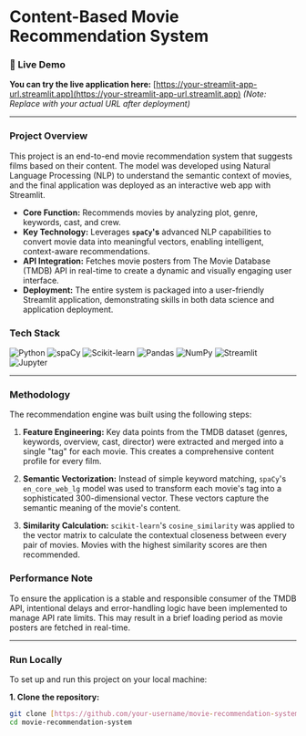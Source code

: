 # Content-Based Movie Recommendation System

### 🔴 Live Demo
**You can try the live application here:** [https://your-streamlit-app-url.streamlit.app](https://your-streamlit-app-url.streamlit.app)
*(Note: Replace with your actual URL after deployment)*

---

### Project Overview

This project is an end-to-end movie recommendation system that suggests films based on their content. The model was developed using Natural Language Processing (NLP) to understand the semantic context of movies, and the final application was deployed as an interactive web app with Streamlit.

* **Core Function:** Recommends movies by analyzing plot, genre, keywords, cast, and crew.
* **Key Technology:** Leverages **`spaCy`'s** advanced NLP capabilities to convert movie data into meaningful vectors, enabling intelligent, context-aware recommendations.
* **API Integration:** Fetches movie posters from The Movie Database (TMDB) API in real-time to create a dynamic and visually engaging user interface.
* **Deployment:** The entire system is packaged into a user-friendly Streamlit application, demonstrating skills in both data science and application deployment.

### Tech Stack
![Python](https://img.shields.io/badge/Python-3776AB?style=for-the-badge&logo=python&logoColor=white)
![spaCy](https://img.shields.io/badge/spaCy-09A3D5?style=for-the-badge&logo=python&logoColor=white)
![Scikit-learn](https://img.shields.io/badge/scikit--learn-%23F7931E?style=for-the-badge&logo=scikit-learn&logoColor=white)
![Pandas](https://img.shields.io/badge/pandas-%23150458.svg?style=for-the-badge&logo=pandas&logoColor=white)
![NumPy](https://img.shields.io/badge/numpy-%23013243.svg?style=for-the-badge&logo=numpy&logoColor=white)
![Streamlit](https://img.shields.io/badge/Streamlit-FF4B4B?style=for-the-badge&logo=streamlit&logoColor=white)
![Jupyter](https://img.shields.io/badge/Jupyter-F37626.svg?style=for-the-badge&logo=Jupyter&logoColor=white)

---

### Methodology

The recommendation engine was built using the following steps:

1.  **Feature Engineering:** Key data points from the TMDB dataset (genres, keywords, overview, cast, director) were extracted and merged into a single "tag" for each movie. This creates a comprehensive content profile for every film.

2.  **Semantic Vectorization:** Instead of simple keyword matching, `spaCy`'s `en_core_web_lg` model was used to transform each movie's tag into a sophisticated 300-dimensional vector. These vectors capture the semantic meaning of the movie's content.

3.  **Similarity Calculation:** `scikit-learn`'s `cosine_similarity` was applied to the vector matrix to calculate the contextual closeness between every pair of movies. Movies with the highest similarity scores are then recommended.

### Performance Note

To ensure the application is a stable and responsible consumer of the TMDB API, intentional delays and error-handling logic have been implemented to manage API rate limits. This may result in a brief loading period as movie posters are fetched in real-time.

---

### Run Locally

To set up and run this project on your local machine:

**1. Clone the repository:**
```bash
git clone [https://github.com/your-username/movie-recommendation-system.git](https://github.com/your-username/movie-recommendation-system.git)
cd movie-recommendation-system
